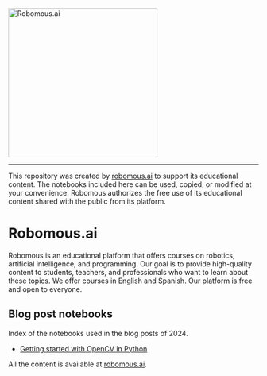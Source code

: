 <img src="https://robomous.ai/images/layout/robomous-banner.svg" alt="Robomous.ai" width=300 />

-----------------

This repository was created by [robomous.ai](https://robomous.ai) to support its educational content. The notebooks included here can be used, copied, or modified at your convenience. Robomous authorizes the free use of its educational content shared with the public from its platform.

# Robomous.ai

Robomous is an educational platform that offers courses on robotics, artificial intelligence, and programming. Our goal is to provide high-quality content to students, teachers, and professionals who want to learn about these topics. We offer courses in English and Spanish. Our platform is free and open to everyone.

## Blog post notebooks

Index of the notebooks used in the blog posts of 2024.

- [Getting started with OpenCV in Python](2024/Getting_started_with_OpenCV_in_Python.ipynb)


All the content is available at [robomous.ai](https://robomous.ai).